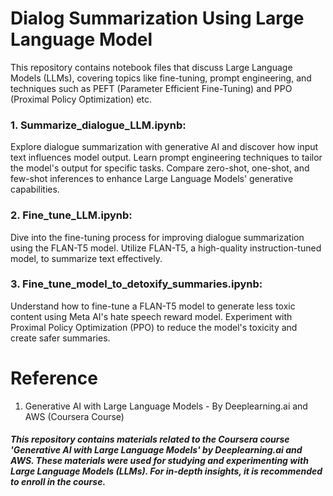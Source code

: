 # Dialog Summarization Using Large Language Model

This repository contains notebook files that discuss Large Language Models (LLMs), covering topics like fine-tuning, prompt engineering, and techniques such as PEFT (Parameter Efficient Fine-Tuning) and PPO (Proximal Policy Optimization) etc.

### 1. Summarize_dialogue_LLM.ipynb:

Explore dialogue summarization with generative AI and discover how input text influences model output.
Learn prompt engineering techniques to tailor the model's output for specific tasks.
Compare zero-shot, one-shot, and few-shot inferences to enhance Large Language Models' generative capabilities.

### 2. Fine_tune_LLM.ipynb:

Dive into the fine-tuning process for improving dialogue summarization using the FLAN-T5 model.
Utilize FLAN-T5, a high-quality instruction-tuned model, to summarize text effectively.

### 3. Fine_tune_model_to_detoxify_summaries.ipynb:

Understand how to fine-tune a FLAN-T5 model to generate less toxic content using Meta AI's hate speech reward model.
Experiment with Proximal Policy Optimization (PPO) to reduce the model's toxicity and create safer summaries.

# Reference

1. Generative AI with Large Language Models - By Deeplearning.ai and AWS (Coursera Course)

##### This repository contains materials related to the Coursera course 'Generative AI with Large Language Models' by Deeplearning.ai and AWS. These materials were used for studying and experimenting with Large Language Models (LLMs). For in-depth insights, it is recommended to enroll in the course.


